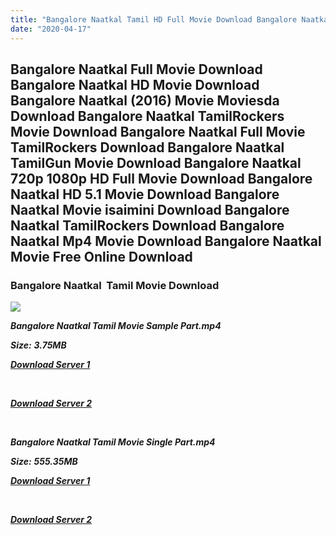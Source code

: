 ```yaml
---
title: "Bangalore Naatkal Tamil HD Full Movie Download Bangalore Naatkal Tamil HD Movie Download"
date: "2020-04-17"
---
```


## Bangalore Naatkal Full Movie Download Bangalore Naatkal HD Movie Download Bangalore Naatkal (2016) Movie Moviesda Download Bangalore Naatkal TamilRockers Movie Download Bangalore Naatkal Full Movie TamilRockers Download Bangalore Naatkal TamilGun Movie Download Bangalore Naatkal 720p 1080p HD Full Movie Download Bangalore Naatkal HD 5.1 Movie Download Bangalore Naatkal Movie isaimini Download Bangalore Naatkal TamilRockers Download Bangalore Naatkal Mp4 Movie Download Bangalore Naatkal Movie Free Online Download

### Bangalore Naatkal  Tamil Movie Download

![](https://images.moviebuff.com/9c27569a-3ce6-40a1-8f93-7f9829c5103d?w=1000)

**_Bangalore Naatkal Tamil Movie Sample Part.mp4_**

**_Size:_** **_3.75MB_**

**_[Download Server 1](http://s1.uptofiles.net//files/Tamil{300377c8a1a3ba2999b4bbe3381b1ea1a812b0b70d21946c68d529294a5c2999}202016{300377c8a1a3ba2999b4bbe3381b1ea1a812b0b70d21946c68d529294a5c2999}20Movies/Bangalore{300377c8a1a3ba2999b4bbe3381b1ea1a812b0b70d21946c68d529294a5c2999}20Naatkal{300377c8a1a3ba2999b4bbe3381b1ea1a812b0b70d21946c68d529294a5c2999}20(2016)/Bangalore{300377c8a1a3ba2999b4bbe3381b1ea1a812b0b70d21946c68d529294a5c2999}20Naatkal{300377c8a1a3ba2999b4bbe3381b1ea1a812b0b70d21946c68d529294a5c2999}20(640x360)/Bangalore{300377c8a1a3ba2999b4bbe3381b1ea1a812b0b70d21946c68d529294a5c2999}20Naatkal{300377c8a1a3ba2999b4bbe3381b1ea1a812b0b70d21946c68d529294a5c2999}20HD{300377c8a1a3ba2999b4bbe3381b1ea1a812b0b70d21946c68d529294a5c2999}20Sample.mp4)_**

**_[  
](http://s1.uptofiles.net//files/Tamil{300377c8a1a3ba2999b4bbe3381b1ea1a812b0b70d21946c68d529294a5c2999}202016{300377c8a1a3ba2999b4bbe3381b1ea1a812b0b70d21946c68d529294a5c2999}20Movies/Bangalore{300377c8a1a3ba2999b4bbe3381b1ea1a812b0b70d21946c68d529294a5c2999}20Naatkal{300377c8a1a3ba2999b4bbe3381b1ea1a812b0b70d21946c68d529294a5c2999}20(2016)/Bangalore{300377c8a1a3ba2999b4bbe3381b1ea1a812b0b70d21946c68d529294a5c2999}20Naatkal{300377c8a1a3ba2999b4bbe3381b1ea1a812b0b70d21946c68d529294a5c2999}20(640x360)/Bangalore{300377c8a1a3ba2999b4bbe3381b1ea1a812b0b70d21946c68d529294a5c2999}20Naatkal{300377c8a1a3ba2999b4bbe3381b1ea1a812b0b70d21946c68d529294a5c2999}20HD{300377c8a1a3ba2999b4bbe3381b1ea1a812b0b70d21946c68d529294a5c2999}20Sample.mp4)_**

**_[Download Server 2](http://s1.uptofiles.net//files/Tamil{300377c8a1a3ba2999b4bbe3381b1ea1a812b0b70d21946c68d529294a5c2999}202016{300377c8a1a3ba2999b4bbe3381b1ea1a812b0b70d21946c68d529294a5c2999}20Movies/Bangalore{300377c8a1a3ba2999b4bbe3381b1ea1a812b0b70d21946c68d529294a5c2999}20Naatkal{300377c8a1a3ba2999b4bbe3381b1ea1a812b0b70d21946c68d529294a5c2999}20(2016)/Bangalore{300377c8a1a3ba2999b4bbe3381b1ea1a812b0b70d21946c68d529294a5c2999}20Naatkal{300377c8a1a3ba2999b4bbe3381b1ea1a812b0b70d21946c68d529294a5c2999}20(640x360)/Bangalore{300377c8a1a3ba2999b4bbe3381b1ea1a812b0b70d21946c68d529294a5c2999}20Naatkal{300377c8a1a3ba2999b4bbe3381b1ea1a812b0b70d21946c68d529294a5c2999}20HD{300377c8a1a3ba2999b4bbe3381b1ea1a812b0b70d21946c68d529294a5c2999}20Sample.mp4)_**

**_[  
](http://s1.uptofiles.net//files/Tamil{300377c8a1a3ba2999b4bbe3381b1ea1a812b0b70d21946c68d529294a5c2999}202016{300377c8a1a3ba2999b4bbe3381b1ea1a812b0b70d21946c68d529294a5c2999}20Movies/Bangalore{300377c8a1a3ba2999b4bbe3381b1ea1a812b0b70d21946c68d529294a5c2999}20Naatkal{300377c8a1a3ba2999b4bbe3381b1ea1a812b0b70d21946c68d529294a5c2999}20(2016)/Bangalore{300377c8a1a3ba2999b4bbe3381b1ea1a812b0b70d21946c68d529294a5c2999}20Naatkal{300377c8a1a3ba2999b4bbe3381b1ea1a812b0b70d21946c68d529294a5c2999}20(640x360)/Bangalore{300377c8a1a3ba2999b4bbe3381b1ea1a812b0b70d21946c68d529294a5c2999}20Naatkal{300377c8a1a3ba2999b4bbe3381b1ea1a812b0b70d21946c68d529294a5c2999}20HD{300377c8a1a3ba2999b4bbe3381b1ea1a812b0b70d21946c68d529294a5c2999}20Sample.mp4)_**

**_Bangalore Naatkal Tamil Movie Single Part.mp4_**

**_Size:_** **_555.35MB_**

**_[Download Server 1](http://s1.uptofiles.net//files/Tamil{300377c8a1a3ba2999b4bbe3381b1ea1a812b0b70d21946c68d529294a5c2999}202016{300377c8a1a3ba2999b4bbe3381b1ea1a812b0b70d21946c68d529294a5c2999}20Movies/Bangalore{300377c8a1a3ba2999b4bbe3381b1ea1a812b0b70d21946c68d529294a5c2999}20Naatkal{300377c8a1a3ba2999b4bbe3381b1ea1a812b0b70d21946c68d529294a5c2999}20(2016)/Bangalore{300377c8a1a3ba2999b4bbe3381b1ea1a812b0b70d21946c68d529294a5c2999}20Naatkal{300377c8a1a3ba2999b4bbe3381b1ea1a812b0b70d21946c68d529294a5c2999}20(640x360)/Bangalore{300377c8a1a3ba2999b4bbe3381b1ea1a812b0b70d21946c68d529294a5c2999}20Naatkal{300377c8a1a3ba2999b4bbe3381b1ea1a812b0b70d21946c68d529294a5c2999}20HD.mp4)_**

**_[  
](http://s1.uptofiles.net//files/Tamil{300377c8a1a3ba2999b4bbe3381b1ea1a812b0b70d21946c68d529294a5c2999}202016{300377c8a1a3ba2999b4bbe3381b1ea1a812b0b70d21946c68d529294a5c2999}20Movies/Bangalore{300377c8a1a3ba2999b4bbe3381b1ea1a812b0b70d21946c68d529294a5c2999}20Naatkal{300377c8a1a3ba2999b4bbe3381b1ea1a812b0b70d21946c68d529294a5c2999}20(2016)/Bangalore{300377c8a1a3ba2999b4bbe3381b1ea1a812b0b70d21946c68d529294a5c2999}20Naatkal{300377c8a1a3ba2999b4bbe3381b1ea1a812b0b70d21946c68d529294a5c2999}20(640x360)/Bangalore{300377c8a1a3ba2999b4bbe3381b1ea1a812b0b70d21946c68d529294a5c2999}20Naatkal{300377c8a1a3ba2999b4bbe3381b1ea1a812b0b70d21946c68d529294a5c2999}20HD.mp4)_**

**_[Download Server 2](http://s1.uptofiles.net//files/Tamil{300377c8a1a3ba2999b4bbe3381b1ea1a812b0b70d21946c68d529294a5c2999}202016{300377c8a1a3ba2999b4bbe3381b1ea1a812b0b70d21946c68d529294a5c2999}20Movies/Bangalore{300377c8a1a3ba2999b4bbe3381b1ea1a812b0b70d21946c68d529294a5c2999}20Naatkal{300377c8a1a3ba2999b4bbe3381b1ea1a812b0b70d21946c68d529294a5c2999}20(2016)/Bangalore{300377c8a1a3ba2999b4bbe3381b1ea1a812b0b70d21946c68d529294a5c2999}20Naatkal{300377c8a1a3ba2999b4bbe3381b1ea1a812b0b70d21946c68d529294a5c2999}20(640x360)/Bangalore{300377c8a1a3ba2999b4bbe3381b1ea1a812b0b70d21946c68d529294a5c2999}20Naatkal{300377c8a1a3ba2999b4bbe3381b1ea1a812b0b70d21946c68d529294a5c2999}20HD.mp4)_**
